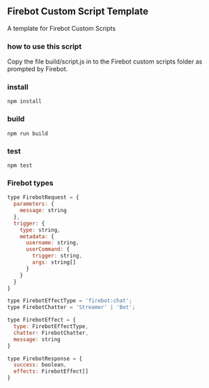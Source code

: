 ## Firebot Custom Script Template
A template for Firebot Custom Scripts

### how to use this script
Copy the file build/script.js in to the Firebot custom scripts folder as prompted by Firebot.

### install
```
npm install
```

### build
```
npm run build
```

### test
```
npm test
```

### Firebot types
```js
type FirebotRequest = {
  parameters: { 
    message: string
  },
  trigger: {
    type: string,
    metadata: {
      username: string,
      userCommand: {
        trigger: string,
        args: string[]
      }
    }
  }
}

type FirebotEffectType = 'firebot:chat';
type FirebotChatter = 'Streamer' | 'Bot';

type FirebotEffect = {
  type: FirebotEffectType,
  chatter: FirebotChatter,
  message: string
}

type FirebotResponse = {
  success: boolean,
  effects: FirebotEffect[]
}
```
